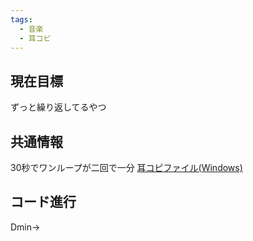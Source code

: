 ```yaml
---
tags:
  - 音楽
  - 耳コピ
---
```

## 現在目標
ずっと繰り返してるやつ

## 共通情報
30秒でワンループが二回で一分
[耳コピファイル(Windows)](C:\Users\teinshiiin\Documents\domino\耳コピ)
## コード進行

Dmin→